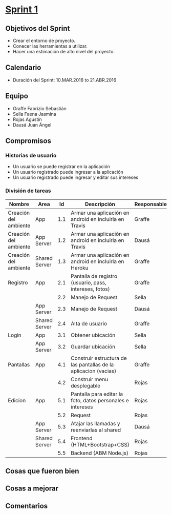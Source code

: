 # [Sprint 1](https://github.com/juandausa/tinder/milestones/Sprint%201)

## Objetivos del Sprint
 * Crear el entorno de proyecto.
 * Conecer las herramientas a utilizar.
 * Hacer una estimación de alto nivel del proyecto.

## Calendario
 * Duración del Sprint: 10.MAR.2016 to 21.ABR.2016

## Equipo
* Graffe Fabrizio Sebastián
* Sella Faena Jasmina
* Rojas Agustín
* Dausá Juan Ángel

## Compromisos

### Historias de usuario
* Un usuario se puede registrar en la aplicación
* Un usuario registrado puede ingresar a la aplicación
* Un usuario registrado puede ingresar y editar sus intereses

### División de tareas
| Nombre                | Area          | Id  | Descripción                                                     | Responsable |
|-----------------------|---------------|-----|-----------------------------------------------------------------|-------------|
| Creación del ambiente | App           | 1.1 | Armar una aplicación en android en incluirla en Travis          | Graffe      |
| Creación del ambiente | App Server    | 1.2 | Armar una aplicación en android en incluirla en Travis          | Dausá       |
| Creación del ambiente | Shared Server | 1.3 | Armar una aplicación en android en incluirla en Heroku          | Graffe      |
| Registro              | App           | 2.1 | Pantalla de registro (usuario, pass, intereses, fotos)          | Graffe      |
|                       |               | 2.2 | Manejo de Request                                               | Sella       |
|                       | App Server    | 2.3 | Manejo de Request                                               | Dausá       |
|                       | Shared Server | 2.4 | Alta de usuario                                                 | Graffe      |
| Login                 | App           | 3.1 | Obtener ubicación                                               | Sella       |
|                       | App Server    | 3.2 | Guardar ubicación                                               | Sella       |
| Pantallas             | App           | 4.1 | Construir estructura de las pantallas de la aplicacion (vacias) | Graffe      |
|                       |               | 4.2 | Construir menu desplegable                                      | Rojas       |
| Edicion               | App           | 5.1 | Pantalla para editar la foto, datos personales e intereses      | Rojas       |
|                       |               | 5.2 | Request                                                         | Rojas       |
|                       | App Server    | 5.3 | Atajar las llamadas y reenviarlas al shared                     | Dausá       |
|                       | Shared Server | 5.4 | Frontend (HTML+Bootstrap+CSS)                                   | Rojas       |
|                       |               | 5.5 | Backend (ABM Node.js)                                           | Rojas       |

## Cosas que fueron bien

## Cosas a mejorar

## Comentarios
